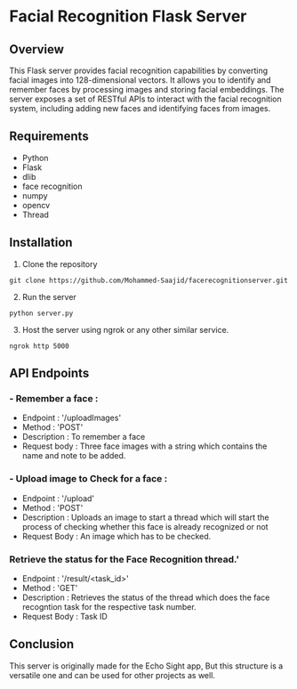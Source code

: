 # Facial Recognition Flask Server

## Overview

This Flask server provides facial recognition capabilities by converting facial images into 128-dimensional vectors. It allows you to identify and remember faces by processing images and storing facial embeddings. The server exposes a set of RESTful APIs to interact with the facial recognition system, including adding new faces and identifying faces from images.

## Requirements

- Python
- Flask
- dlib
- face recognition
- numpy
- opencv
- Thread


## Installation

1. Clone the repository

```git clone https://github.com/Mohammed-Saajid/facerecognitionserver.git```

2. Run the server

```python server.py```

3. Host the server using ngrok or any other similar service.

```ngrok http 5000```

## API Endpoints

### - Remember a face :
   - Endpoint : '/uploadImages'
   - Method : 'POST'
   - Description : To remember a face
   - Request body : Three face images with a string which contains the name and note to be added.

### - Upload image to Check for a face :
   - Endpoint : '/upload'
   - Method : 'POST'
   - Description : Uploads an image to start a thread which will start the process of checking whether this face is already recognized or not
   - Request Body : An image which has to be checked.

### Retrieve the status for the Face Recognition thread.'
   - Endpoint : '/result/<task_id>'
   - Method : 'GET'
   - Description : Retrieves the status of the thread  which does the face recogntion task for the respective task number. 
   - Request Body : Task ID         


## Conclusion

This server is originally made for the Echo Sight app, But this structure is a versatile one and can be used for other projects as well. 
